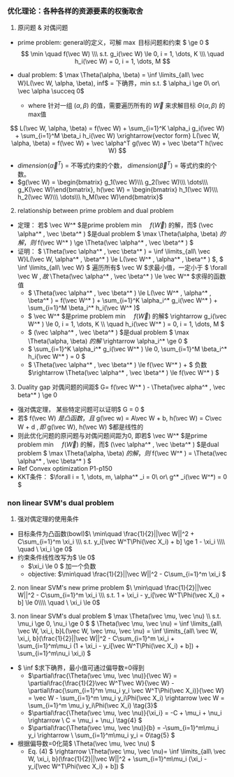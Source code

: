 ### 优化理论：各种各样的资源要素的权衡取舍
1. 原问题 & 对偶问题

- prime problem: general的定义，可解 $\max$ 目标问题和约束 $ \ge 0 $
$$ \min \quad f(\vec W) \\\ s.t. g_i(\vec W) \le 0, i = 1, \dots, K  \\\ \quad h_i(\vec W) = 0, i = 1, \dots, M $$


- dual problem: 
$ \max \Theta(\alpha, \beta) = \inf \limits_{all\ \vec W}L(\vec W, \alpha, \beta), inf$ = 下确界，min
s.t. $ \alpha_i \ge 0\ or\ \vec \alpha \succeq 0$
  - where 针对一组 $(\alpha, \beta)$ 的值，需要遍历所有的 $\vec W$ 来求解目标 $\Theta(\alpha, \beta)$ 的max值

$$ L(\vec W, \alpha, \beta) = f(\vec W) + \sum_{i=1}^K \alpha_i g_i(\vec W) + \sum_{i=1}^M \beta_i h_i(\vec W) \xrightarrow{vector form} L(\vec W, \alpha, \beta) = f(\vec W) + \vec \alpha^T g(\vec W) + \vec \beta^T h(\vec W) $$
  - $dimension(\vec \alpha^T)$ = 不等式约束的个数， $dimension(\vec \beta^T)$ = 等式约束的个数。
  - $g(\vec W) = \begin{bmatrix} g_1(\vec W)\\\ g_2(\vec W)\\\ \dots\\\ g_K(\vec W)\end{bmatrix}, h(\vec W) = \begin{bmatrix} h_1(\vec W)\\\ h_2(\vec W)\\\ \dots\\\ h_M(\vec W)\end{bmatrix}$

2. relationship between prime problem and dual problem
- 定理： 若$ \vec W^* $是prime problem $\min \quad f(\vec W)$ 的解，而$ (\vec \alpha^* , \vec \beta^* ) $是dual problem $ \max \Theta(\alpha, \beta) $的解，则$ f(\vec W^* ) \ge \Theta(\vec \alpha^* , \vec \beta^* ) $
- 证明： $ \Theta(\vec \alpha^* , \vec \beta^* ) = \inf \limits_{all\ \vec W}L(\vec W, \alpha^* , \beta^* ) \le L(\vec W^* , \alpha^* , \beta^* ) $, $ \inf \limits_{all\ \vec W} $ 遍历所有$ \vec W $求最小值，一定小于 $ \forall \vec W $,故$ \Theta(\vec \alpha^* , \vec \beta^* ) \le \vec W^* $求得的函数值 
  -  $ \Theta(\vec \alpha^* , \vec \beta^* ) \le L(\vec W^* , \alpha^* , \beta^* ) =  f(\vec W^* ) + \sum_{i=1}^K \alpha_i^* g_i(\vec W^* ) + \sum_{i=1}^M \beta_i^* h_i(\vec W^* )$
  - $ \vec W^* $是prime problem $\min \quad f(\vec W)$ 的解$ \rightarrow g_i(\vec W^* ) \le 0, i = 1, \dots, K  \\\ \quad h_i(\vec W^* ) = 0, i = 1, \dots, M $
  - $ (\vec \alpha^* , \vec \beta^* ) $是dual problem $ \max \Theta(\alpha, \beta) $的解$ \rightarrow \alpha_i^* \ge 0 $
  - $ \sum_{i=1}^K \alpha_i^* g_i(\vec W^* ) \le 0, \sum_{i=1}^M \beta_i^* h_i(\vec W^* ) = 0 $
  - $ \Theta(\vec \alpha^* , \vec \beta^* ) \le f(\vec W^* ) + $ 负数 $\rightarrow \Theta(\vec \alpha^* , \vec \beta^* ) \le f(\vec W^* ) $
3. Duality gap 对偶问题的间距$ G= f(\vec W^* ) - \Theta(\vec alpha^* , \vec beta^* ) \ge 0
 - 强对偶定理， 某些特定问题可以证明$ G = 0 $
  - 若$ f(\vec W) $是凸函数，且$ g(\vec w) = A\vec W + b, h(\vec W) = C\vec W + d $, 即$ g(\vec W), h(\vec W) $都是线性的
  - 则此优化问题的原问题与对偶问题间距为0, 即若$ \vec W^* $是prime problem $\min \quad f(\vec W)$ 的解，而$ (\vec \alpha^* , \vec \beta^* ) $是dual problem $ \max \Theta(\alpha, \beta) $的解，则$ f(\vec W^* ) = \Theta(\vec \alpha^* , \vec \beta^* ) $ 
  - Ref Convex optimization P1-p150
- KKT条件： $\forall i = 1, \dots, m, \alpha^* _i = 0\ or\ g^* _i(\vec W^*) = 0 $
  
### non linear SVM's dual problem
1. 强对偶定理的使用条件
- 目标条件为凸函数(bowl)$\  \min\quad \frac{1}{2}||\vec W||^2 + C\sum_{i=1}^m \xi_i \\\ 
s.t. y_i[\vec W^T\Phi(\vec X_i) + b] \ge 1 - \xi_i \\\\
\quad \ \xi_i \ge 0$
- 约束条件线性改写为$ \le 0$
  - $\xi_i \le 0 $ 加一个负数 
  - objective: $\min\quad \frac{1}{2}||\vec W||^2 - C\sum_{i=1}^m \xi_i $
2. non linear SVM's new prime problem
$\  \min\quad \frac{1}{2}||\vec W||^2 - C\sum_{i=1}^m \xi_i \\\ 
s.t.  1 + \xi_i - y_i[\vec W^T\Phi(\vec X_i) + b] \le 0\\\\
\quad \ \xi_i \le 0$

3. non linear SVM's dual problem
$ \max \Theta(\vec \mu, \vec \nu) \\\ s.t. \mu_i \ge 0, \nu_i \ge 0 $
$ \Theta(\vec \mu, \vec \nu) = \inf \limits_{all\ \vec W, \xi_i, b}L(\vec W, \vec \mu, \vec \nu) = \inf \limits_{all\ \vec W, \xi_i, b}(\frac{1}{2}||\vec W||^2 - C\sum_{i=1}^m \xi_i + \sum_{i=1}^m\mu_i (1 + \xi_i - y_i[\vec W^T\Phi(\vec X_i) + b]) + \sum_{i=1}^m\nu_i \xi_i) $
- $ \inf $求下确界，最小值可通过偏导数=0得到
  - $\partial\frac{\Theta(\vec \mu, \vec \nu)}{\vec W} = \partial\frac{\frac{1}{2}\vec W^T\vec W}{\vec W} - \partial\frac{\sum_{i=1}^m \mu_i y_i \vec W^T\Phi(\vec X_i)}{\vec W} = \vec W - \sum_{i=1}^m \mu_i y_i\Phi(\vec X_i) \rightarrow \vec W = \sum_{i=1}^m \mu_i y_i\Phi(\vec X_i) \tag{3}$
  - $\partial\frac{\Theta(\vec \mu, \vec \nu)}{\xi_i} = -C + \mu_i + \nu_i \rightarrow \ C = \mu_i + \nu_i \tag{4} $
  - $\partial\frac{\Theta(\vec \mu, \vec \nu)}{b} = -\sum_{i=1}^m\mu_i y_i \rightarrow \ \sum_{i=1}^m\mu_i y_i = 0\tag{5} $
- 根据偏导数=0化简$ \Theta(\vec \mu, \vec \nu) $
  - Eq. (4) $ \rightarrow \Theta(\vec \mu, \vec \nu)= \inf \limits_{all\ \vec W, \xi_i, b}(\frac{1}{2}||\vec W||^2 + \sum_{i=1}^m\mu_i (\xi_i - y_i[\vec W^T\Phi(\vec X_i) + b]) $
